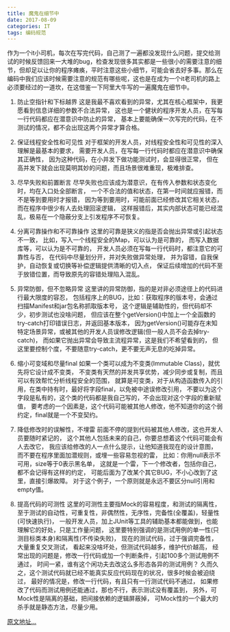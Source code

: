 ```yaml
---
title: 魔鬼在细节中
date: 2017-08-09 
categories: IT
tags: 编码规范
---
```

作为一个it小司机，每次在写完代码，自己测了一遍都没发现什么问题，提交给测试的时候反馈回来一大堆的bug，检查发现很多其实都是一些很小的需要注意的细节，但却足以让你的程序瘫痪，平时注意这些小细节，可能会省去好多事。那么在编码中我们应该时候需要注意的规范有哪些呢，这也是在成为一个it老司机的路上必须要经过的一道坎，在这借鉴一下阿里大牛写的一遍魔鬼在细节中。<!-- more -->

1. 防止空指针和下标越界 
这是我最不喜欢看到的异常，尤其在核心框架中，我更愿看到信息详细的参数不合法异常， 
这也是一个健状的程序开发人员，在写每一行代码都应在潜意识中防止的异常， 
基本上要能确保一次写完的代码，在不测试的情况，都不会出现这两个异常才算合格。 

2. 保证线程安全性和可见性 
对于框架的开发人员，对线程安全性和可见性的深入理解是最基本的要求， 
需要开发人员，在写每一行代码时都应在潜意识中确保其正确性， 
因为这种代码，在小并发下做功能测试时，会显得很正常， 
但在高并发下就会出现莫明其妙的问题，而且场景很难重现，极难排查。

3. 尽早失败和前置断言 
尽早失败也应该成为潜意识，在有传入参数和状态变化时，均在入口处全部断言， 
一个不合法的值和状态，在第一时间就应报错，而不是等到要用时才报错， 
因为等到要用时，可能前面已经修改其它相关状态，而在程序中很少有人去处理回滚逻辑， 
这样报错后，其实内部状态可能已经混乱，极易在一个隐蔽分支上引发程序不可恢复。

4. 分离可靠操作和不可靠操作 
这里的可靠是狭义的指是否会抛出异常或引起状态不一致， 
比如，写入一个线程安全的Map，可以认为是可靠的， 
而写入数据库等，可以认为是不可靠的， 
开发人员必须在写每一行代码时，都注意它的可靠性与否， 
在代码中尽量划分开，并对失败做异常处理， 
并为容错，自我保护，自动恢复或切换等补偿逻辑提供清晰的切入点， 
保证后续增加的代码不至于放错位置，而导致原先的容错处理陷入混乱。

5. 异常防御，但不忽略异常 
这里讲的异常防御，指的是对非必须途径上的代码进行最大限度的容忍， 
包括程序上的BUG，比如：获取程序的版本号，会通过扫描Manifest和jar包名称抓取版本号， 
这个逻辑是辅助性的，但代码却不少，初步测试也没啥问题， 
但应该在整个getVersion()中加上一个全函数的try-catch打印错误日志，并返回基本版本， 
因为getVersion()可能存在未知特定场景异常，或被其他的开发人员误修改逻辑(但一般人员不会去掉try-catch)， 
而如果它抛出异常会导致主流程异常，这是我们不希望看到的， 
但这里要控制个度，不要随意try-catch，更不要无声无息的吃掉异常。 

6. 缩小可变域和尽量final 
如果一个类可以成为不变类(Immutable Class)，就优先将它设计成不变类， 
不变类有天然的并发共享优势，减少同步或复制，而且可以有效帮忙分析线程安全的范围， 
就算是可变类，对于从构造函数传入的引用，在类中持有时，最好将字段final，以免被中途误修改引用， 
不要以为这个字段是私有的，这个类的代码都是我自己写的，不会出现对这个字段的重新赋值， 
要考虑的一个因素是，这个代码可能被其他人修改，他不知道你的这个弱约定，final就是一个不变契约。 

7. 降低修改时的误解性，不埋雷 
前面不停的提到代码被其他人修改，这也开发人员要随时紧记的， 
这个其他人包括未来的自己，你要总想着这个代码可能会有人去改它， 
我应该给修改的人一点什么提示，让他知道我现在的设计意图， 
而不要在程序里面加潜规则，或埋一些容易忽视的雷， 
比如：你用null表示不可用，size等于0表示黑名单， 
这就是一个雷，下一个修改者，包括你自己，都不会记得有这样的约定， 
可能后面为了改某个其它BUG，不小心改到了这里，直接引爆故障。 
对于这个例子，一个原则就是永远不要区分null引用和empty值。 

8. 提高代码的可测性 
这里的可测性主要指Mock的容易程度，和测试的隔离性， 
至于测试的自动性，可重复性，非偶然性，无序性，完备性(全覆盖)，轻量性(可快速执行)， 
一般开发人员，加上JUnit等工具的辅助基本都能做到，也能理解它的好处，只是工作量问题， 
这里要特别强调的是测试用例的单一性(只测目标类本身)和隔离性(不传染失败)， 
现在的测试代码，过于强调完备性，大量重复交叉测试， 
看起来没啥坏处，但测试代码越多，维护代价越高， 
经常出现的问题是，修改一行代码或加一个判断条件，引起100多个测试用例不通过， 
时间一紧，谁有这个闲功夫去改这么多形态各异的测试用例？ 
久而久之，这个测试代码就已经不能真实反应代码现在的状况，很多时候会被迫绕过， 
最好的情况是，修改一行代码，有且只有一行测试代码不通过， 
如果修改了代码而测试用例还能通过，那也不行，表示测试没有覆盖到， 
另外，可Mock性是隔离的基础，把间接依赖的逻辑屏蔽掉， 
可Mock性的一个最大的杀手就是静态方法，尽量少用。

[原文地址...](http://javatar.iteye.com/blog/1056664)